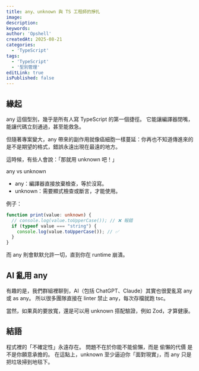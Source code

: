 ```yaml
---
title: any、unknown 與 TS 工程師的掙扎
image:
description:
keywords:
author: 'Opshell'
createdAt: 2025-08-21
categories:
  - 'TypeScript'
tags:
  - 'TypeScript'
  - '型別管理'
editLink: true
isPublished: false
---
```


## 緣起

any 這個型別，幾乎是所有人寫 TypeScript 的第一個捷徑。
它能讓編譯器閉嘴，能讓代碼立刻通過，甚至能救急。

但隨著專案變大，any 帶來的副作用就像癌細胞一樣蔓延：你再也不知道傳進來的是不是期望的格式，錯誤永遠出現在最遠的地方。

這時候，有些人會說：「那就用 unknown 吧！」

any vs unknown

- any：編譯器直接放棄檢查，等於沒寫。
- unknown：需要顯式檢查或斷言，才能使用。

例子：
```ts
function print(value: unknown) {
  // console.log(value.toUpperCase()); // ❌ 報錯
  if (typeof value === "string") {
    console.log(value.toUpperCase()); // ✅
  }
}
```

而 any 則會默默允許一切，直到你在 runtime 崩潰。

## AI 亂用 any

有趣的是，我們群組裡聊到，AI（包括 ChatGPT、Claude）其實也很愛亂寫 any 或 as any。
所以很多團隊直接在 linter 禁止 any，每次存檔就跑 tsc。

當然，如果真的要放寬，還是可以用 unknown 搭配驗證，例如 Zod，才算健康。

## 結語

程式裡的「不確定性」永遠存在。
問題不在於你能不能偷懶，而是 偷懶的代價 是不是你願意承擔的。
在這點上，unknown 至少逼迫你「面對現實」，而 any 只是把垃圾掃到地毯下。
